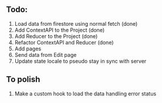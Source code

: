 ## Todo:

1. Load data from firestore using normal fetch (done)
1. Add ContextAPI to the Project (done)
1. Add Reducer to the Project (done)
1. Refactor ContextAPI and Reducer (done)
1. Add pages
1. Send data from Edit page
1. Update state locale to pseudo stay in sync with server

## To polish

1. Make a custom hook to load the data handling error status
